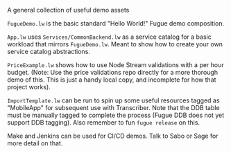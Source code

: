 A general collection of useful demo assets

`FugueDemo.lw` is the basic standard "Hello World!" Fugue demo composition.

`App.lw` uses `Services/CommonBackend.lw` as a service catalog for a basic workload that mirrors `FugueDemo.lw`. Meant to show how to create your own service catalog abstractions. 

`PriceExample.lw` shows how to use Node Stream validations with a per hour budget. (Note: Use the price validations repo directly for a more thorough demo of this. This is just a handy local copy, and incomplete for how that project works).

`ImportTemplate.lw` can be run to spin up some useful resources tagged as "MobileApp" for subsequent use with Transcriber. Note that the DDB table must be manually tagged to complete the process (Fugue DDB does not yet support DDB tagging). Also remember to fun `fugue release` on this.

Make and Jenkins can be used for CI/CD demos. Talk to Sabo or Sage for more detail on that.

